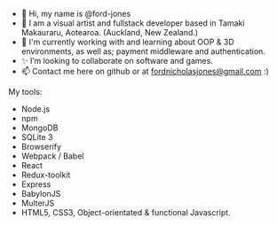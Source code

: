 - 👋 Hi, my name is @ford-jones
- 👀 I am a visual artist and fullstack developer based in Tamaki Makauraru, Aotearoa. (Auckland, New Zealand.)
- 🌱 I'm currently working with and learning about OOP & 3D environments, as well as; payment middleware and authentication.
- ✨ I’m looking to collaborate on software and games. 
- 📫 Contact me here on github or at fordnicholasjones@gmail.com :)

My tools:
+ Node.js
+ npm
+ MongoDB
+ SQLite 3
+ Browserify
+ Webpack / Babel
+ React
+ Redux-toolkit
+ Express 
+ BabylonJS
+ MulterJS
+ HTML5, CSS3, Object-orientated & functional Javascript. 

<!---
ford-jones/ford-jones is a ✨ special ✨ repository because its `README.md` (this file) appears on your GitHub profile.
You can click the Preview link to take a look at your changes.
--->
